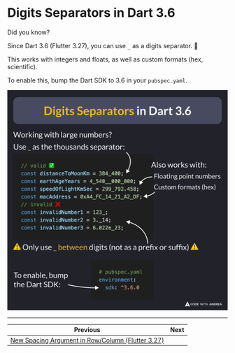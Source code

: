 # Digits Separators in Dart 3.6

Did you know?

Since Dart 3.6 (Flutter 3.27), you can use `_` as a digits separator. 🎯

This works with integers and floats, as well as custom formats (hex, scientific).

To enable this, bump the Dart SDK to 3.6 in your `pubspec.yaml`.

![](217.png)

<!--

// valid ✅
const distanceToMoonKm = 384_400;
const earthAgeYears = 4_540__000_000;
const speedOfLightKmSec = 299_792.458;
const macAddress = 0xA4_FC_14_21_A2_DF;
// invalid ❌
const invalidNumber1 = 123_;
const invalidNumber2 = 3._14;
const invalidNumber3 = 6.022e_23;

-->

---

| Previous | Next |
| -------- | ---- |
| [New Spacing Argument in Row/Column (Flutter 3.27)](../0216-spacing-row-column/index.md) | |


<!-- TWITTER|https://x.com/biz84/status/1867505284002000962 -->
<!-- LINKEDIN|https://www.linkedin.com/posts/andreabizzotto_did-you-know-since-dart-36-flutter-327-activity-7273271119049068544-gQuB -->
<!-- BLUESKY|https://bsky.app/profile/codewithandrea.com/post/3ld6ioxq5x22f -->